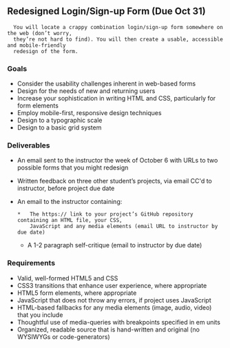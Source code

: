 ## Redesigned Login/Sign-up Form (**Due Oct 31**)

      You will locate a crappy combination login/sign-up form somewhere on the web (don’t worry,
      they’re not hard to find). You will then create a usable, accessible and mobile-friendly
      redesign of the form.

### Goals

*   Consider the usability challenges inherent in web-based forms
*   Design for the needs of new and returning users
*   Increase your sophistication in writing HTML and CSS, particularly for form elements
*   Employ mobile-first, responsive design techniques
*   Design to a typographic scale
*   Design to a basic grid system

### Deliverables

*   An email sent to the instructor the week of October 6 with URLs to two possible forms that you might redesign
*   Written feedback on three other student’s projects, via email CC'd to instructor, before
        project due date
*   An email to the instructor containing:

        *   The https:// link to your project’s GitHub repository containing an HTML file, your CSS,
            JavaScript and any media elements (email URL to instructor by due date)
    *   A 1-2 paragraph self-critique (email to instructor by due date)

### Requirements

*   Valid, well-formed HTML5 and CSS
*   CSS3 transitions that enhance user experience, where appropriate
*   HTML5 form elements, where appropriate
*   JavaScript that does not throw any errors, if project uses JavaScript
*   HTML-based fallbacks for any media elements (image, audio, video) that you include
*   Thoughtful use of media-queries with breakpoints specified in em units
*   Organized, readable source that is hand-written and original (no WYSIWYGs or
        code-generators)
